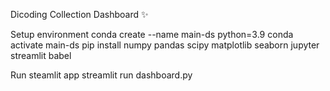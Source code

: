 Dicoding Collection Dashboard ✨

Setup environment
conda create --name main-ds python=3.9
conda activate main-ds
pip install numpy pandas scipy matplotlib seaborn jupyter streamlit babel

Run steamlit app
streamlit run dashboard.py
